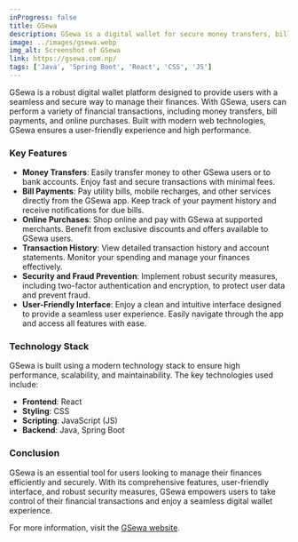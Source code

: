 ```yaml
---
inProgress: false
title: GSewa
description: GSewa is a digital wallet for secure money transfers, bill payments, online purchases, and transaction management.
image: ../images/gsewa.webp
img_alt: Screenshot of GSewa
link: https://gsewa.com.np/
tags: ['Java', 'Spring Boot', 'React', 'CSS', 'JS']
---
```


GSewa is a robust digital wallet platform designed to provide users with a seamless and secure way to manage their finances. With GSewa, users can perform a variety of financial transactions, including money transfers, bill payments, and online purchases. Built with modern web technologies, GSewa ensures a user-friendly experience and high performance.

### Key Features

- **Money Transfers**: Easily transfer money to other GSewa users or to bank accounts. Enjoy fast and secure transactions with minimal fees.
- **Bill Payments**: Pay utility bills, mobile recharges, and other services directly from the GSewa app. Keep track of your payment history and receive notifications for due bills.
- **Online Purchases**: Shop online and pay with GSewa at supported merchants. Benefit from exclusive discounts and offers available to GSewa users.
- **Transaction History**: View detailed transaction history and account statements. Monitor your spending and manage your finances effectively.
- **Security and Fraud Prevention**: Implement robust security measures, including two-factor authentication and encryption, to protect user data and prevent fraud.
- **User-Friendly Interface**: Enjoy a clean and intuitive interface designed to provide a seamless user experience. Easily navigate through the app and access all features with ease.

### Technology Stack

GSewa is built using a modern technology stack to ensure high performance, scalability, and maintainability. The key technologies used include:

- **Frontend**: React
- **Styling**: CSS
- **Scripting**: JavaScript (JS)
- **Backend**: Java, Spring Boot

### Conclusion

GSewa is an essential tool for users looking to manage their finances efficiently and securely. With its comprehensive features, user-friendly interface, and robust security measures, GSewa empowers users to take control of their financial transactions and enjoy a seamless digital wallet experience.

For more information, visit the [GSewa website](https://gsewa.com.np/).